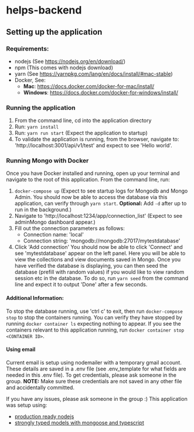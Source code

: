 # helps-backend
## Setting up the application
### Requirements:
- nodejs (See https://nodejs.org/en/download/)
- npm (This comes with nodejs download)
- yarn (See https://yarnpkg.com/lang/en/docs/install/#mac-stable)
- Docker, See:
    - __Mac__: https://docs.docker.com/docker-for-mac/install/
    - __Windows__: https://docs.docker.com/docker-for-windows/install/


### Running the application
1. From the command line, cd into the application directory 
2. Run: `yarn install`
3. Run: `yarn run start` (Expect the application to startup)
4. To validate the application is running, from the browser, navigate to: 'http://localhost:3001/api/v1/test' and expect to see 'Hello world'.


### Running Mongo with Docker
Once you have Docker installed and running, open up your terminal and navigate to the root of this application.
From the command line, run:
1. `docker-compose up` (Expect to see startup logs for Mongodb and Mongo Admin. You should now be able to access the database via this application, can verify through `yarn start`. __Optional:__ Add `-d` after up to run in the background.)
2. Navigate to 'http://localhost:1234/app/connection_list' (Expect to see adminMongo dashboard appear.)
3. Fill out the connection parameters as follows:
    - Connection name: 'local'
    - Connection string: 'mongodb://mongodb:27017/mytestdatabase'
4. Click 'Add connection'
You should now be able to click 'Connect' and see 'mytestdatabase' appear on the left panel. Here you will be able to view the collections and view documents saved in Mongo.
Once you have verified the database is displaying, you can then seed the database (prefill with random values) if you would like to view random session etc in the database. To do so, run `yarn seed` from the command line and expect it to output 'Done' after a few seconds.

#### Additional Information:
To stop the database running, use 'ctrl c' to exit, then run `docker-compose stop` to stop the containers running.
You can verify they have stopped by running `docker container ls` expecting nothing to appear. If you see the containers relevant to this application running, run `docker container stop <CONTAINER ID>`.


#### Using email
Current email is setup using nodemailer with a temporary gmail account. These details are saved in a .env file (see .env_template for what fields are needed in this .env file). To get credentials,
please ask someone in the group. __NOTE:__ Make sure these credentials are not saved in any other file and accidentally committed.

If you have any issues, please ask someone in the group :)
This application was setup using:
- [production ready nodejs](https://itnext.io/production-ready-node-js-rest-apis-setup-using-typescript-postgresql-and-redis-a9525871407)
- [strongly typed models with mongoose and typescript](https://medium.com/@tomanagle/strongly-typed-models-with-mongoose-and-typescript-7bc2f7197722)